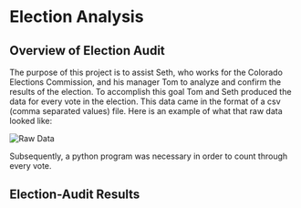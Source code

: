 # Election Analysis
## Overview of Election Audit
The purpose of this project is to assist Seth, who works for the Colorado Elections Commission, and his manager Tom to 
analyze and confirm the results of the election. To accomplish this goal Tom and Seth produced the data for every vote
in the election. This data came in the format of a csv (comma separated values) file. Here is an example of what that
raw data looked like:

![Raw Data](https://user-images.githubusercontent.com/71234992/94379654-ad020180-00e6-11eb-81b6-c4bc1416c4ef.PNG)

Subsequently, a python program was necessary in order to count through every vote. 
## Election-Audit Results

